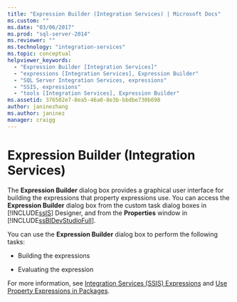 ```yaml
---
title: "Expression Builder (Integration Services) | Microsoft Docs"
ms.custom: ""
ms.date: "03/06/2017"
ms.prod: "sql-server-2014"
ms.reviewer: ""
ms.technology: "integration-services"
ms.topic: conceptual
helpviewer_keywords: 
  - "Expression Builder [Integration Services]"
  - "expressions [Integration Services], Expression Builder"
  - "SQL Server Integration Services, expressions"
  - "SSIS, expressions"
  - "tools [Integration Services], Expression Builder"
ms.assetid: 376502e7-8ea5-46a0-8e3b-bbdbe730b698
author: janinezhang
ms.author: janinez
manager: craigg
---
```

# Expression Builder (Integration Services)
  The **Expression Builder** dialog box provides a graphical user interface for building the expressions that property expressions use. You can access the **Expression Builder** dialog box from the custom task dialog boxes in [!INCLUDE[ssIS](../includes/ssis-md.md)] Designer, and from the **Properties** window in [!INCLUDE[ssBIDevStudioFull](../includes/ssbidevstudiofull-md.md)].  
  
 You can use the **Expression Builder** dialog box to perform the following tasks:  
  
-   Building the expressions  
  
-   Evaluating the expression  
  
 For more information, see [Integration Services &#40;SSIS&#41; Expressions](expressions/integration-services-ssis-expressions.md) and [Use Property Expressions in Packages](expressions/use-property-expressions-in-packages.md).  
  
  
